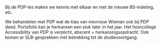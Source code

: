 Bij de PDP-les maken we kennis met elkaar en met de nieuwe BS-indeling, etc.

We behandelen met PDP wat de klas van mevrouw Wieman ook bij PDP deed.
Portofolio kan je herkansen een stuk later in het jaar. Het hoorcollege Accessibility van PDP is verplicht, abscent = herkansingsopdracht.
Ook komen er SLB-gesprekken met betrekking tot de studievoortgang.

